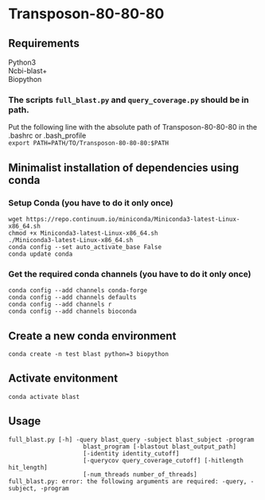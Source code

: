 # Transposon-80-80-80
## Requirements
Python3  
Ncbi-blast+    
Biopython  

### The scripts `full_blast.py` and `query_coverage.py` should be in path.
Put the following line with the absolute path of Transposon-80-80-80 in the .bashrc or .bash_profile  
`export PATH=PATH/TO/Transposon-80-80-80:$PATH`  

## Minimalist installation of dependencies using conda
### Setup Conda (you have to do it only once)
```
wget https://repo.continuum.io/miniconda/Miniconda3-latest-Linux-x86_64.sh
chmod +x Miniconda3-latest-Linux-x86_64.sh
./Miniconda3-latest-Linux-x86_64.sh 
conda config --set auto_activate_base False
conda update conda
```
### Get the required conda channels (you have to do it only once)
```
conda config --add channels conda-forge
conda config --add channels defaults
conda config --add channels r
conda config --add channels bioconda
```

## Create a new conda environment
```
conda create -n test blast python=3 biopython
```

## Activate envitonment
```
conda activate blast
```
 
## Usage
```
full_blast.py [-h] -query blast_query -subject blast_subject -program  
                     blast_program [-blastout blast_output_path]  
                     [-identity identity_cutoff]  
                     [-querycov query_coverage_cutoff] [-hitlength hit_length]  
                     [-num_threads number_of_threads]  
full_blast.py: error: the following arguments are required: -query, -subject, -program  
```

